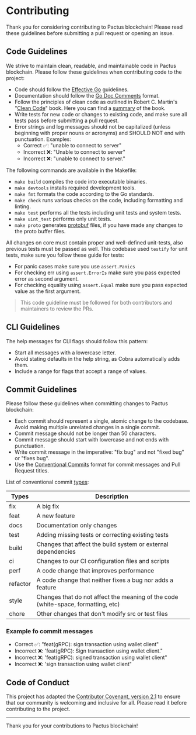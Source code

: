 # Contributing

Thank you for considering contributing to Pactus blockchain!
Please read these guidelines before submitting a pull request or opening an issue.

## Code Guidelines

We strive to maintain clean, readable, and maintainable code in Pactus blockchain.
Please follow these guidelines when contributing code to the project:

- Code should follow the [Effective Go](https://golang.org/doc/effective_go.html) guidelines.
- Documentation should follow the [Go Doc Comments](https://go.dev/doc/comment) format.
- Follow the principles of clean code as outlined in Robert C. Martin's "[Clean Code](https://www.amazon.com/Clean-Code-Handbook-Software-Craftsmanship/dp/0132350882)" book. Here you can find a [summary](https://gist.github.com/wojteklu/73c6914cc446146b8b533c0988cf8d29) of the book.
- Write tests for new code or changes to existing code, and make sure all tests pass before submitting a pull request.
- Error strings and log messages should not be capitalized (unless beginning with proper nouns or acronyms) and
 SHOULD NOT end with punctuation. Examples:
  * Correct ✅: "unable to connect to server"
  * Incorrect ❌: "Unable to connect to server"
  * Incorrect ❌: "unable to connect to server."

The following commands are available in the Makefile:

- `make build` compiles the code into executable binaries.
- `make devtools` installs required development tools.
- `make fmt` formats the code according to the Go standards.
- `make check` runs various checks on the code, including formatting and linting.
- `make test` performs all the tests including unit tests and system tests.
- `make uint_test` performs only unit tests.
- `make proto` generates [protobuf](https://protobuf.dev/) files, if you have made any changes to the proto buffer files.

All changes on core must contain proper and well-defined unit-tests, also previous tests must be passed as well. 
This codebase used `testify` for unit tests, make sure you follow these guide for tests:

- For panic cases make sure you use `assert.Panics`
- For checking err using `assert.ErrorIs` make sure you pass expected error as second argument.
- For checking equality using `assert.Equal` make sure you pass expected value as the first argument.


> This code guideline must be followed for both contributors and maintainers to review the PRs.

## CLI Guidelines

The help messages for CLI flags should follow this pattern:

- Start all messages with a lowercase letter.
- Avoid stating defaults in the help string, as Cobra automatically adds them.
- Include a range for flags that accept a range of values.

## Commit Guidelines

Please follow these guidelines when committing changes to Pactus blockchain:

- Each commit should represent a single, atomic change to the codebase.
  Avoid making multiple unrelated changes in a single commit.
- Commit message should not be longer than 50 characters.
- Commit message should start with lowercase and not ends with punctuation.
- Write commit message in the imperative: "fix bug" and not "fixed bug" or "fixes bug".
- Use the [Conventional Commits](https://www.conventionalcommits.org/en/v1.0.0/) format for commit messages and Pull Request titles.

List of conventional commit [types](https://github.com/commitizen/conventional-commit-types/blob/master/index.json):

| Types    | Description                                                                       |
| -------- | --------------------------------------------------------------------------------- |
| fix      | A big fix                                                                         |
| feat     | A new feature                                                                     |
| docs     | Documentation only changes                                                        |
| test     | Adding missing tests or correcting existing tests                                 |
| build    | Changes that affect the build system or external dependencies                     |
| ci       | Changes to our CI configuration files and scripts                                 |
| perf     | A code change that improves performance                                           |
| refactor | A code change that neither fixes a bug nor adds a feature                         |
| style    | Changes that do not affect the meaning of the code (white-space, formatting, etc) |
| chore    | Other changes that don't modify src or test files                                 |

### Example fo commit messages

  - Correct ✅: "feat(gRPC): sign transaction using wallet client"
  - Incorrect ❌: 'feat(gRPC): Sign transaction using wallet client."
  - Incorrect ❌: 'feat(gRPC): signed transaction using wallet client"
  - Incorrect ❌: 'sign transaction using wallet client"

## Code of Conduct

This project has adapted the [Contributor Covenant, version 2.1](https://www.contributor-covenant.org/version/2/1/code_of_conduct/)
to ensure that our community is welcoming and inclusive for all.
Please read it before contributing to the project.

---

Thank you for your contributions to Pactus blockchain!
